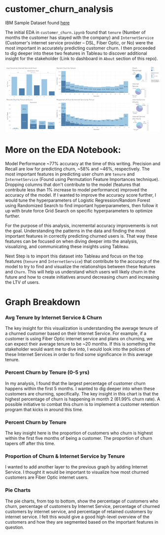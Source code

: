 # customer_churn_analysis

IBM Sample Dataset found [here](https://www.kaggle.com/blastchar/telco-customer-churn)

The initial EDA in `customer_churn.ipynb` found that `tenure` (Number of months the customer has stayed with the company) and `InternetService` (Customer's internet service provider – DSL, Fiber Optic, or No) were the most important in accurately predicting customer churn. I then proceeded to dig deeper into these two features in Tableau to discover additional insight for the stakeholder (Link to dashboard in `About` section of this repo).

![Dashboard](/assets/dashboard.png?raw=true "Dashboard")

# More on the EDA Notebook:
Model Performance ~77% accuracy at the time of this writing. Precision and Recall are low for predicting churn, ~58% and ~46%, respectively. The most important features in predicting user churn are `tenure` and `InternetService` (Found using Permutation Feature Importances technique). Dropping columns that don't contribute to the model (features that contribute less than 1% increase to model performance) improved the accuracy of the model. If I wanted to improve the accuracy score further, I would tune the hyperparameters of Logistic Regression/Random Forest using Randomized Search to find important hyperparameters, then follow it up with brute force Grid Search on specific hyperparameters to optimize further.

For the purpose of this analysis, incremental accuracy improvements is not the goal. Understanding the patterns in the data and finding the most important features in correctly predicting churned users is. That way these features can be focused on when diving deeper into the analysis, visualizing, and communicating these insights using Tableau.

Next Step is to import this dataset into Tableau and focus on the top features (`tenure` and `InternetService`) that contribute to the accuracy of the model to try to find and visualize the relationships between these features and `Churn`. This will help us understand which users will likely churn in the future and how to create initiatives around decreasing churn and increasing the LTV of users.

# Graph Breakdown

### Avg Tenure by Internet Service & Churn
The key insight for this visualization is understanding the average tenure of a churned customer based on their Internet Service. For example, if a customer is using Fiber Optic internet service and plans on churning, we can expect their average tenure to be ~20 months. If this is something the stakeholder would want me to dive into, I would look into the policies of these Internet Services in order to find some significance in this average tenure. 

### Percent Churn by Tenure (0-5 yrs)
In my analysis, I found that the largest percentage of customer churn happens within the first 5 months. I wanted to dig deeper into when these customers are churning, specifically. The key insight in this chart is that the highest percentage of churn is happening in month 2 (61.99% churn rate). A possible initiative to combat this churn is to implement a customer retention program that kicks in around this time.

### Percent Churn by Tenure
The key insight here is the proportion of customers who churn is highest within the first five months of being a customer. The proportion of churn tapers off after this time. 

### Proportion of Churn & Internet Service by Tenure
I wanted to add another layer to the previous graph by adding Internet Service. I thought it would be important to visualize how most churned customers are Fiber Optic internet users. 

### Pie Charts
The pie charts, from top to bottom, show the percentage of customers who churn, percentage of customers by Internet Service, percentage of churned customers by internet service, and percentage of retained customers by internet service. I felt this would give a good high-level overview of the customers and how they are segmented based on the important features in question.
